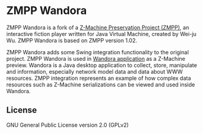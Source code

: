 ZMPP Wandora
============

ZMPP Wandora is a fork of a [Z-Machine Preservation Project (ZMPP)](http://sourceforge.net/projects/zmpp/),
an interactive fiction player written for Java Virtual Machine, created by Wei-ju Wu. ZMPP Wandora is based
on ZMPP version 1.02.

ZMPP Wandora adds some Swing integration functionality to the original project. ZMPP Wandora is
used in [Wandora application](http://wandora.org) as a Z-Machine preview. Wandora is a Java desktop application
to collect, store, manipulate and information, especially network model data and data about WWW resources.
ZMPP integration represents an example of how complex data resources such as Z-Machine serializations can be
viewed and used inside Wandora.


## License

GNU General Public License version 2.0 (GPLv2)

